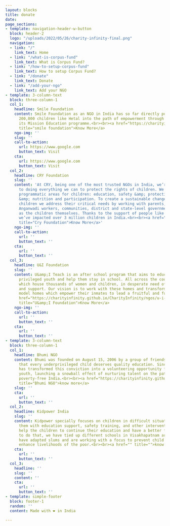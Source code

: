 ```yaml
---
layout: blocks
title: donate
date: 
page_sections:
- template: navigation-header-w-button
  block: header-2
  logo: "/uploads/2022/05/26/charity-infinity-final.png"
  navigation:
  - link: "/"
    link_text: Home
  - link: "/what-is-corpus-fund"
    link_text: What is Corpus Fund?
  - link: "/how-to-setup-corpus-fund"
    link_text: How to setup Corpus Fund?
  - link: "/donate"
    link_text: Donate
  - link: "/add-your-ngo"
    link_text: Add your NGO
- template: 3-column-text
  block: three-column-1
  col_1:
    headline: Smile Foundation
    content: Smile Foundation as an NGO in India has so far directly put more than
      200,000 children like Hetal into the path of empowerment through education through
      its Mission Education programme.<br><br><a href="https://charityinfinity.github.io/CharityInfinity/ngos/smile"
      title="smile foundation">Know More</a>
    ngo-img: ''
    slug: ''
    call-to-action:
      url: https://www.google.com
      button_text: Visit
    cta:
      url: https://www.google.com
      button_text: Visit
  col_2:
    headline: CRY Foundation
    slug: ''
    content: 'At CRY, being one of the most trusted NGOs in India, we’re committed
      to doing everything we can to protect the rights of children. We work on 4 key
      programmatic areas for children: education, safety &amp; protection, health
      &amp; nutrition and participation. To create a sustainable change for India’s
      children we address their critical needs by working with parents, teachers,
      Anganwadi workers, communities, district and state-level governments as well
      as the children themselves. Thanks to the support of people like you, so far
      we’ve impacted over 3 million children in India.<br><br><a href="https://charityinfinity.github.io/CharityInfinity/ngos/cry"
      title="Cry Foundation">Know More</a>'
    ngo-img: ''
    call-to-action:
      url: ''
      button_text: ''
    cta:
      url: ''
      button_text: ''
  col_3:
    headline: U&I Foundation
    slug: ''
    content: U&amp;I Teach is an after school program that aims to educate the lesser
      privileged youth and help them stay in school. All across the country are homes
      which house thousands of women and children, in desperate need of care, rehabilitation
      and support. Our vision is to work with these homes and transform them into
      model homes which empower their inmates to lead a fruitful and fulfilling life.<br><br><a
      href="https://charityinfinity.github.io/CharityInfinity/ngos/u-i-foundation"
      title="U&amp;I Foundation">Know More</a>
    ngo-img: ''
    call-to-action:
      url: ''
      button_text: ''
    cta:
      url: ''
      button_text: ''
- template: 3-column-text
  block: three-column-1
  col_1:
    headline: Bhumi NGO
    content: Bhumi was founded on August 15, 2006 by a group of friends, who believed
      that every underprivileged child deserves quality education. Since then, Bhumi
      has transformed this conviction into a volunteering opportunity for India’s
      youth, launching a snowball effect of nurturing talent on the path to an educated,
      poverty-free India.<br><br><a href="https://charityinfinity.github.io/CharityInfinity/ngos/bhumi"
      title="Bhumi NGO">know more</a>
    slug: ''
    cta:
      url: ''
      button_text: ''
  col_2:
    headline: Kidpower India
    slug: ''
    content: Kidpower specially focuses on children in difficult situations by providing
      them with education support, safety training, and other intervention which will
      help the children to continue their education and have a better future. In order
      to do that, we have tied up different schools in Visakhapatnam area. We are
      have adapted slums and are working with a focus to prevent child labour and
      enhance livelihoods of the poor.<br><br><a href="" title="">know more</a>
    cta:
      url: ''
      button_text: ''
  col_3:
    headline: ''
    slug: ''
    content: ''
    cta:
      url: ''
      button_text: ''
- template: simple-footer
  block: footer-1
  random: ''
  content: Made with ❤︎ in India

---
```

